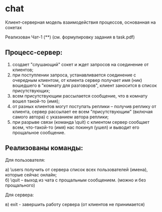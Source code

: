 # chat
Клиент-серверная модель взаимодействия процессов, основанная на сокетах

Реализован Чат-1 (**) (см. формулировку задания в task.pdf)

## Процесс-сервер:
1) создает "слушающий" сокет и ждет запросов на соединение от клиентов;
2) при поступлении запроса, устанавливается соединение с очередным клиентом, от клиента
сервер получает имя (ник) вошедшего в "комнату для разговоров", клиент заносится в список
присутствующих;
3) всем присутствующим рассылается сообщение, что в комнату вошел такой-то (имя);
4) от разных клиентов могут поступать реплики – получив реплику от клиента, сервер рассылает
ее всем "присутствующим" (включая самого автора) с указанием автора реплики;
5) при разрыве связи (команда \quit) с клиентом сервер сообщает всем, что-такой-то (имя) нас
покинул (ушел) и выводит его прощальное сообщение.

## Реализованы команды:
Для пользователя:

а) \users получить от сервера список всех пользователей (имена), которые сейчас онлайн; \
б) \quit <message> – выход из чата с прощальным сообщением. (можно и без прощального)
  
Для сервера: 
  
в) exit - завершить работу сервера (от клиентов не принимается)
